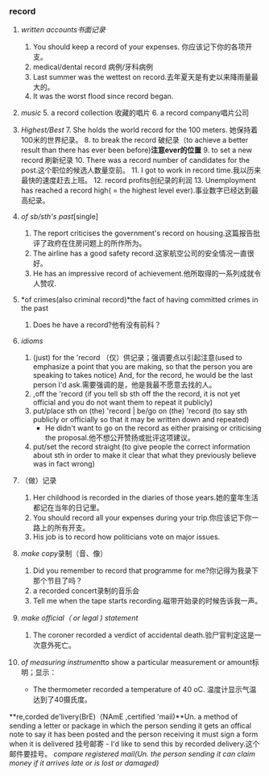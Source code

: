 ### record
1. *written accounts书面记录*
    1. You should keep a record of your expenses.
    你应该记下你的各项开支。
    2. medical/dental record 病例/牙科病例
    3. Last summer was the wettest on record.去年夏天是有史以来降雨量最大的。
    4. It was the worst flood since record began.

2. *music*
    5. a record collection 收藏的唱片
    6. a record company唱片公司

3. *Highest/Best*
    7. She holds the world record for the 100 meters. 她保持着100米的世界纪录。
    8. to break the record 破纪录（to achieve a better result than there has ever been before)**注意ever的位置**
    9. to set a new record 刷新纪录
    10. There was a record number of candidates for the post.这个职位的候选人数量空前。
    11. I got to work in record time.我以历来最快的速度赶去上班。
    12. record profits创纪录的利润
    13. Unemployment has reached a record high( = the highest level ever).事业数字已经达到最高纪录。
4. *of sb/sth's past*[single]
    1. The report criticises the government's record on housing.这篇报告批评了政府在住房问题上的所作所为。
    2. The airline has a good safety record.这家航空公司的安全情况一直很好。
    3. He has an impressive record of achievement.他所取得的一系列成就令人赞叹.
5. *of crimes(also criminal record)*the fact of having committed crimes in the past
    1. Does he have a record?他有没有前科？
6. *idioms*
    1. (just) for the 'record （仅）供记录；强调要点以引起注意(used to emphasize a point that you are making, so that the person you are speaking to takes notice)
    And, for the record, he would be the last person I'd ask.需要强调的是，他是我最不愿意去找的人。
    2. ,off the 'record (if you tell sb sth off the the record, it is not yet official and you do not want them to repeat it publicly)
    3. put/place sth on (the) 'record | be/go on (the) 'record (to say sth publicly or officially so that it may be written down and repeated)
        - He didn't want to go on the record as either praising or criticising the proposal.他不想公开赞扬或批评这项建议。
    4. put/set the record straight (to give people the correct information about sth in order to make it clear that what they previously believe was in fact wrong)
7. （做）记录
    1. Her childhood is recorded in the diaries of those years.她的童年生活都记在当年的日记里。
    2. You should record all your expenses during your trip.你应该记下你一路上的所有开支。
    3. His job is to record how politicians vote on major issues.
8. *make copy*录制（音、像）
    1. Did you remember to record that programme for me?你记得为我录下那个节目了吗？
    2. a recorded concert录制的音乐会
    3. Tell me when the tape starts recording.磁带开始录的时候告诉我一声。
9. *make official（ or legal ) statement*
    1. The coroner recorded a verdict of accidental death.验尸官判定这是一次意外死亡。
10. *of measuring instrument*to show a particular measurement or amount标明；显示：
    - The thermometer recorded a temperature of 40 oC.
    温度计显示气温达到了40摄氏度。

**re,corded de'livery(BrE)（NAmE ,certified 'mail)**Un. a method of sending a letter or package in which the person sending it gets an offical note to say it has been posted and the person receiving it must sign a form when it is delivered 挂号邮寄
    - I'd like to send this by recorded delivery.这个邮件要挂号。
*compare registered mail(Un. the person sending it can claim money if it arrives late or is lost or damaged)*
